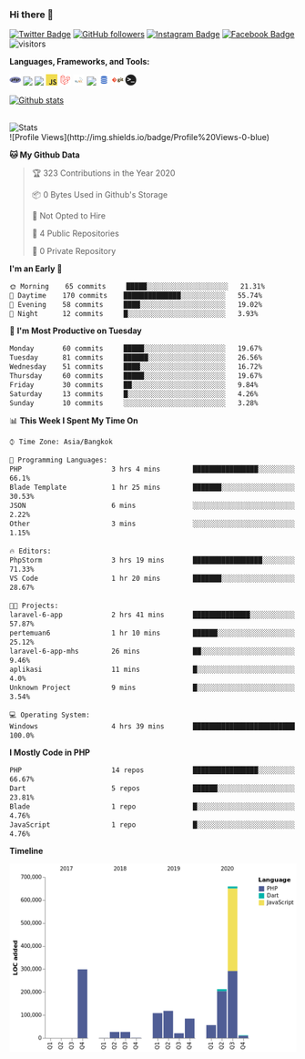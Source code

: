 ### Hi there 👋

<div align="centre">

[![Twitter Badge](http://img.shields.io/badge/-@ismnirwn-1ca0f1?style=social&logo=twitter&logoColor=blue&link=https://twitter.com/ismnirwn)](https://twitter.com/ismnirwn) [![GitHub followers](https://img.shields.io/github/followers/ismanir?label=Follow&style=social)](https://github.com/ismanir/?tab=follow)
[![Instagram Badge](https://img.shields.io/badge/-ismanirawan-blue?style=social&logo=Instagram&link=https://www.instagram.com/ismanirawan/)](https://www.instagram.com/ismanirawan/) 
[![Facebook Badge](https://img.shields.io/badge/-ismnirwn-blue?style=social&logo=facebook&link=https://www.facebook.com/ismnirwn/)](https://www.facebook.com/ismnirwn/) 
![visitors](https://hit-badger.glitch.me/badge?page_id=ismanir.ismanir)
 </div>

**Languages, Frameworks, and Tools:**  

<code><img height="20" src="https://raw.githubusercontent.com/github/explore/80688e429a7d4ef2fca1e82350fe8e3517d3494d/topics/php/php.png"></code>
<code><img height="20" src="https://cdn.freebiesupply.com/logos/large/2x/yii-logo-png-transparent.png"></code>
<code><img height="20" src="https://www.zend.com/sites/zend/files/image/2019-09/logo-codeigniter.jpg"></code>
<code><img height="20" src="https://raw.githubusercontent.com/github/explore/80688e429a7d4ef2fca1e82350fe8e3517d3494d/topics/javascript/javascript.png"></code>
<code><img height="20" src="https://raw.githubusercontent.com/github/explore/80688e429a7d4ef2fca1e82350fe8e3517d3494d/topics/laravel/laravel.png"></code>
<code><img height="20" src="https://raw.githubusercontent.com/github/explore/80688e429a7d4ef2fca1e82350fe8e3517d3494d/topics/mysql/mysql.png"></code>
<code><img height="20" src="https://code.visualstudio.com/assets/favicon.ico"></code>
<code><img height="20" src="https://raw.githubusercontent.com/github/explore/80688e429a7d4ef2fca1e82350fe8e3517d3494d/topics/sql/sql.png"></code>
<code><img height="20" src="https://raw.githubusercontent.com/github/explore/80688e429a7d4ef2fca1e82350fe8e3517d3494d/topics/git/git.png"></code>
<code><img height="20" src="https://raw.githubusercontent.com/github/explore/80688e429a7d4ef2fca1e82350fe8e3517d3494d/topics/terminal/terminal.png"></code>

[![Github stats](https://github-readme-stats.vercel.app/api?username=ismanir&title_color=555&text_color=777&show_icons=true&icon_color=333)](https://github.com/ismanir)

<br>
<img src="https://github.com/ismanir/ismanir/blob/master/images/stat.svg" alt="Stats"/>

<br>
<!--START_SECTION:waka-->
![Profile Views](http://img.shields.io/badge/Profile%20Views-0-blue)

**🐱 My Github Data** 

> 🏆 323 Contributions in the Year 2020
 > 
> 📦 0 Bytes Used in Github's Storage 
 > 
> 🚫 Not Opted to Hire
 > 
> 📜 4 Public Repositories
 > 
> 🔑 0 Private Repository 
 > 
**I'm an Early 🐤** 

```text
🌞 Morning    65 commits     █████░░░░░░░░░░░░░░░░░░░░   21.31% 
🌆 Daytime    170 commits    ██████████████░░░░░░░░░░░   55.74% 
🌃 Evening    58 commits     ████░░░░░░░░░░░░░░░░░░░░░   19.02% 
🌙 Night      12 commits     █░░░░░░░░░░░░░░░░░░░░░░░░   3.93%

```
📅 **I'm Most Productive on Tuesday** 

```text
Monday       60 commits     █████░░░░░░░░░░░░░░░░░░░░   19.67% 
Tuesday      81 commits     ██████░░░░░░░░░░░░░░░░░░░   26.56% 
Wednesday    51 commits     ████░░░░░░░░░░░░░░░░░░░░░   16.72% 
Thursday     60 commits     █████░░░░░░░░░░░░░░░░░░░░   19.67% 
Friday       30 commits     ██░░░░░░░░░░░░░░░░░░░░░░░   9.84% 
Saturday     13 commits     █░░░░░░░░░░░░░░░░░░░░░░░░   4.26% 
Sunday       10 commits     ░░░░░░░░░░░░░░░░░░░░░░░░░   3.28%

```


📊 **This Week I Spent My Time On** 

```text
⌚︎ Time Zone: Asia/Bangkok

💬 Programming Languages: 
PHP                      3 hrs 4 mins        ████████████████░░░░░░░░░   66.1% 
Blade Template           1 hr 25 mins        ███████░░░░░░░░░░░░░░░░░░   30.53% 
JSON                     6 mins              ░░░░░░░░░░░░░░░░░░░░░░░░░   2.22% 
Other                    3 mins              ░░░░░░░░░░░░░░░░░░░░░░░░░   1.15%

🔥 Editors: 
PhpStorm                 3 hrs 19 mins       █████████████████░░░░░░░░   71.33% 
VS Code                  1 hr 20 mins        ███████░░░░░░░░░░░░░░░░░░   28.67%

🐱‍💻 Projects: 
laravel-6-app            2 hrs 41 mins       ██████████████░░░░░░░░░░░   57.87% 
pertemuan6               1 hr 10 mins        ██████░░░░░░░░░░░░░░░░░░░   25.12% 
laravel-6-app-mhs        26 mins             ██░░░░░░░░░░░░░░░░░░░░░░░   9.46% 
aplikasi                 11 mins             █░░░░░░░░░░░░░░░░░░░░░░░░   4.0% 
Unknown Project          9 mins              █░░░░░░░░░░░░░░░░░░░░░░░░   3.54%

💻 Operating System: 
Windows                  4 hrs 39 mins       █████████████████████████   100.0%

```

**I Mostly Code in PHP** 

```text
PHP                      14 repos            ████████████████░░░░░░░░░   66.67% 
Dart                     5 repos             ██████░░░░░░░░░░░░░░░░░░░   23.81% 
Blade                    1 repo              █░░░░░░░░░░░░░░░░░░░░░░░░   4.76% 
JavaScript               1 repo              █░░░░░░░░░░░░░░░░░░░░░░░░   4.76%

```


**Timeline**

![Chart not found](https://github.com/ismanir/ismanir/blob/master/charts/bar_graph.png) 


<!--END_SECTION:waka-->



